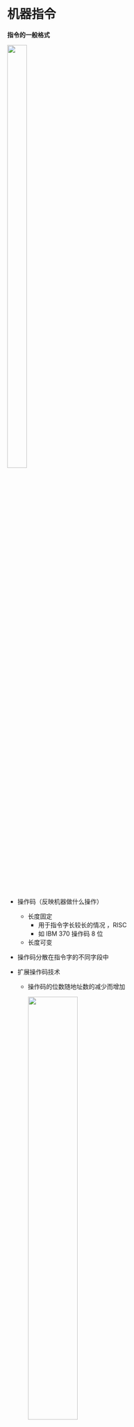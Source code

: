 # 机器指令

**指令的一般格式**

<img src="https://img-blog.csdnimg.cn/20201219134520242.png" width="30%" height="50%" />

* 操作码（反映机器做什么操作）

  * 长度固定
    * 用于指令字长较长的情况  ，RISC
    * 如 IBM 370  操作码 8 位
  * 长度可变

* 操作码分散在指令字的不同字段中

* 扩展操作码技术

  * 操作码的位数随地址数的减少而增加

    <img src="https://img-blog.csdnimg.cn/20201219134542237.png?x-oss-process=image/watermark,type_ZmFuZ3poZW5naGVpdGk,shadow_10,text_aHR0cHM6Ly9ibG9nLmNzZG4ubmV0L3dlaXhpbl80MzkzNDYwNw==,size_16,color_FFFFFF,t_70" width="50%" height="50%"  />

  * 预留拓展

    * 三地址指令操作码每减少一种最多可多构成 $2^4$  种二地址指令
    * 二地址指令操作码每减少一种最多可多构成$2^4$ 种一地址指令

* 地址码

  * 四地址

    <img src="https://img-blog.csdnimg.cn/20201219134604193.png" width="20%" height="50%"  />

    * 设指令字长为 32  位、操作码固定为 8  位
    * 4 次访存，寻址范围 $2^6$ = 64

  * 三地址
  
    <img src="https://img-blog.csdnimg.cn/20201219134622899.png" width="20%" height="50%" />

    * 4  次访存，寻址范围 $2^8$ = 256

  * 二地址

    <img src="https://img-blog.csdnimg.cn/20201219134644930.png" width="20%" height="50%" />

    * 4  次访存，寻址范围 $2^{12}$ = 4k

  * 一地址

    <img src="https://img-blog.csdnimg.cn/20201219134706133.png" width="20%" height="50%"  />

    * 2  次访存，寻址范围 $2^{24}$ = 16M

  

  

**指令字长**

  * 决定于
    * 操作码的长度
    * 操作数地址的长度
    * 操作数地址的个数
  * 指令字长  固定
    * 指令字长 =  存储字长
  * 指令字长  可变
    * 按字节的倍数变化

  

**小结**

* 当用一些硬件资源代替指令字中的地址码字段后

  * 可扩大指令的寻址范围
  * 可缩短指令字长
  * 可减少访存次数

* 当指令的地址字段为寄存器时

  * 格式
    * 三地址 OP R 1 , R 2 , R 3
    * 二地址 OP R 1 , R 2 
    * 一地址 OP R 1
  * 可缩短指令字长
  * 指令执行阶段不访存

  

# 操作数类型和操作类型

**操作数类型**

* 地址：无符号整数
* 数字：定点数、浮点数、十进制数
* 字符：ASCII
* 逻辑数：逻辑运算



**数据在存储器中的存放方式**

* 从任意位置开始存储

  <img src="https://img-blog.csdnimg.cn/20201219134728503.png" width="50%" height="50%"  />

  * 优点：不浪费存储资源
  * 缺点：除了访问一个字节之外，访问其它任何类型的数据，都可能花费两个存储周期的时间。读写控制比较复杂。

* 从一个存储字的起始位置开始访问

  <img src="https://img-blog.csdnimg.cn/20201219134752406.png" width="50%" height="50%" />

  * 优点：无论访问何种类型的数据，在一个周期内均可完成，读写控制简单。
  * 缺点：浪费了宝贵的存储资源

* 边界对准方式——从地址的整数倍位置开始访问

  <img src="https://img-blog.csdnimg.cn/20201219134819979.png" width="50%" height="50%" />

  * 数据 存放的起始地址是数据 长度（按照编址单位进行计算）的整数倍
  * 本方案是前两个方案的折衷，在一个周期内可以完成存储访问，空间浪费也不太严重



**操作类型**

* 数据传送

  <img src="https://img-blog.csdnimg.cn/20201219134841597.png" width="50%" height="50%"  />

* 算术逻辑操作

  <img src="https://img-blog.csdnimg.cn/20201219134916624.png" width="50%" height="50%"/>

* 移位操作

  <img src="https://img-blog.csdnimg.cn/20201219134939358.png" width="30%" height="50%"  />

* 转移

  * 无条件转移 JMP
  * 条件转移
    * 结果为零转 （Z = 1） ） JZ
    * 结果溢出转 （O = 1 ）JO
    * 结果有进位转（C = 1 ）JC
    * 跳过一条指令 SKP

  * 调用和返回
    * CALL
    * RETURN
  * 陷阱（Trap）与陷阱指令
    * 一般不提供给用户直接使用，在出现事故时，由 CPU 自动产生并执行（隐指令）
    * 设置供用户使用的陷阱指令（如 8086 INT TYPE 软中断提供给用户使用的陷阱指令，完成系统调用）

* 输入输出

  * 入: 端口 中 的内容  -> CPU  的寄存器（IN 指令）
  * 出 CPU  的寄存器 -> 端口 中的内容（OUT 指令）

 # RISC & CISC  

**RISC 主要特征**

* 选用使用频度较高的一些  简单指令，复杂指令的功能由简单指令来组合
* 指令  长度固定、指令格式种类少、寻址方式少
* 只有 LOAD / STORE  指令访存
* CPU  中有 多个通用  寄存器
* 采用  流水技术 一个时钟周期  内完成一条指令
* 采用  组合逻辑 



**CISC  的主要特征**

* 系统指令  复杂庞大 ，各种指令使用频度相差大
* 指令  长度不固定、指令格式种类多、寻址方式多
* 访存  指令  不受限制

* CPU  中设有专用寄存器
* 大多数指令需要多个时钟周期执行完毕
* 采用微程序 



**RISC 和 CISC**

* RISC 更能  充分利用 VLSI  芯片 的面积
* RISC  更能  提高计算机运算速度

  * 指令数、指令格式、寻址方式少，
  * 通用  寄存器多 ，采用  组合逻辑  ，
  * 便于实现  指令流水
* RISC  便于设计 ，可降低成本 ，提高可靠性
* RISC  不易实现 


